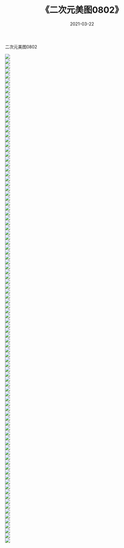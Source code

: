 ﻿---
layout: post
title:  《二次元美图0802》
date:   2021-03-22
img: http://imgx.orgx.ga/二次元/2021/二次元美图0802/000.jpg
categories: [美女, 清纯, 唯美]
---

二次元美图0802

 ![](http://imgx.orgx.ga/二次元/2021/二次元美图0802/001.png) <br>![](http://imgx.orgx.ga/二次元/2021/二次元美图0802/002.png) <br>![](http://imgx.orgx.ga/二次元/2021/二次元美图0802/003.png) <br>![](http://imgx.orgx.ga/二次元/2021/二次元美图0802/004.png) <br>![](http://imgx.orgx.ga/二次元/2021/二次元美图0802/005.png) <br>![](http://imgx.orgx.ga/二次元/2021/二次元美图0802/006.png) <br>![](http://imgx.orgx.ga/二次元/2021/二次元美图0802/007.png) <br>![](http://imgx.orgx.ga/二次元/2021/二次元美图0802/008.png) <br>![](http://imgx.orgx.ga/二次元/2021/二次元美图0802/009.png) <br>![](http://imgx.orgx.ga/二次元/2021/二次元美图0802/010.png) <br>![](http://imgx.orgx.ga/二次元/2021/二次元美图0802/011.png) <br>![](http://imgx.orgx.ga/二次元/2021/二次元美图0802/012.png) <br>![](http://imgx.orgx.ga/二次元/2021/二次元美图0802/013.png) <br>![](http://imgx.orgx.ga/二次元/2021/二次元美图0802/014.png) <br>![](http://imgx.orgx.ga/二次元/2021/二次元美图0802/015.png) <br>![](http://imgx.orgx.ga/二次元/2021/二次元美图0802/016.png) <br>![](http://imgx.orgx.ga/二次元/2021/二次元美图0802/017.png) <br>![](http://imgx.orgx.ga/二次元/2021/二次元美图0802/018.png) <br>![](http://imgx.orgx.ga/二次元/2021/二次元美图0802/019.png) <br>![](http://imgx.orgx.ga/二次元/2021/二次元美图0802/020.png) <br>![](http://imgx.orgx.ga/二次元/2021/二次元美图0802/021.png) <br>![](http://imgx.orgx.ga/二次元/2021/二次元美图0802/022.png) <br>![](http://imgx.orgx.ga/二次元/2021/二次元美图0802/023.png) <br>![](http://imgx.orgx.ga/二次元/2021/二次元美图0802/024.png) <br>![](http://imgx.orgx.ga/二次元/2021/二次元美图0802/025.png) <br>![](http://imgx.orgx.ga/二次元/2021/二次元美图0802/026.png) <br>![](http://imgx.orgx.ga/二次元/2021/二次元美图0802/027.png) <br>![](http://imgx.orgx.ga/二次元/2021/二次元美图0802/028.png) <br>![](http://imgx.orgx.ga/二次元/2021/二次元美图0802/029.png) <br>![](http://imgx.orgx.ga/二次元/2021/二次元美图0802/030.png) <br>![](http://imgx.orgx.ga/二次元/2021/二次元美图0802/031.png) <br>![](http://imgx.orgx.ga/二次元/2021/二次元美图0802/032.png) <br>![](http://imgx.orgx.ga/二次元/2021/二次元美图0802/033.png) <br>![](http://imgx.orgx.ga/二次元/2021/二次元美图0802/034.png) <br>![](http://imgx.orgx.ga/二次元/2021/二次元美图0802/035.png) <br>![](http://imgx.orgx.ga/二次元/2021/二次元美图0802/036.png) <br>![](http://imgx.orgx.ga/二次元/2021/二次元美图0802/037.png) <br>![](http://imgx.orgx.ga/二次元/2021/二次元美图0802/038.png) <br>![](http://imgx.orgx.ga/二次元/2021/二次元美图0802/039.png) <br>![](http://imgx.orgx.ga/二次元/2021/二次元美图0802/040.png) <br>![](http://imgx.orgx.ga/二次元/2021/二次元美图0802/041.png) <br>![](http://imgx.orgx.ga/二次元/2021/二次元美图0802/042.png) <br>![](http://imgx.orgx.ga/二次元/2021/二次元美图0802/043.png) <br>![](http://imgx.orgx.ga/二次元/2021/二次元美图0802/044.png) <br>![](http://imgx.orgx.ga/二次元/2021/二次元美图0802/045.png) <br>![](http://imgx.orgx.ga/二次元/2021/二次元美图0802/046.png) <br>![](http://imgx.orgx.ga/二次元/2021/二次元美图0802/047.png) <br>![](http://imgx.orgx.ga/二次元/2021/二次元美图0802/048.png) <br>![](http://imgx.orgx.ga/二次元/2021/二次元美图0802/049.png) <br>![](http://imgx.orgx.ga/二次元/2021/二次元美图0802/050.png) <br>![](http://imgx.orgx.ga/二次元/2021/二次元美图0802/051.png) <br>![](http://imgx.orgx.ga/二次元/2021/二次元美图0802/052.png) <br>![](http://imgx.orgx.ga/二次元/2021/二次元美图0802/053.png) <br>![](http://imgx.orgx.ga/二次元/2021/二次元美图0802/054.png) <br>![](http://imgx.orgx.ga/二次元/2021/二次元美图0802/055.png) <br>![](http://imgx.orgx.ga/二次元/2021/二次元美图0802/056.png) <br>![](http://imgx.orgx.ga/二次元/2021/二次元美图0802/057.png) <br>![](http://imgx.orgx.ga/二次元/2021/二次元美图0802/058.png) <br>![](http://imgx.orgx.ga/二次元/2021/二次元美图0802/059.png) <br>![](http://imgx.orgx.ga/二次元/2021/二次元美图0802/060.png) <br>![](http://imgx.orgx.ga/二次元/2021/二次元美图0802/061.png) <br>![](http://imgx.orgx.ga/二次元/2021/二次元美图0802/062.png) <br>![](http://imgx.orgx.ga/二次元/2021/二次元美图0802/063.png) <br>![](http://imgx.orgx.ga/二次元/2021/二次元美图0802/064.png) <br>![](http://imgx.orgx.ga/二次元/2021/二次元美图0802/065.png) <br>![](http://imgx.orgx.ga/二次元/2021/二次元美图0802/066.png) <br>![](http://imgx.orgx.ga/二次元/2021/二次元美图0802/067.png) <br>![](http://imgx.orgx.ga/二次元/2021/二次元美图0802/068.png) <br>![](http://imgx.orgx.ga/二次元/2021/二次元美图0802/069.png) <br>![](http://imgx.orgx.ga/二次元/2021/二次元美图0802/070.png) <br>![](http://imgx.orgx.ga/二次元/2021/二次元美图0802/071.png) <br>![](http://imgx.orgx.ga/二次元/2021/二次元美图0802/072.png) <br>![](http://imgx.orgx.ga/二次元/2021/二次元美图0802/073.png) <br>![](http://imgx.orgx.ga/二次元/2021/二次元美图0802/074.png) <br>![](http://imgx.orgx.ga/二次元/2021/二次元美图0802/075.png) <br>![](http://imgx.orgx.ga/二次元/2021/二次元美图0802/076.png) <br>![](http://imgx.orgx.ga/二次元/2021/二次元美图0802/077.png) <br>![](http://imgx.orgx.ga/二次元/2021/二次元美图0802/078.png) <br>![](http://imgx.orgx.ga/二次元/2021/二次元美图0802/079.png) <br>![](http://imgx.orgx.ga/二次元/2021/二次元美图0802/080.png) <br>![](http://imgx.orgx.ga/二次元/2021/二次元美图0802/081.png) <br>![](http://imgx.orgx.ga/二次元/2021/二次元美图0802/082.png) <br>![](http://imgx.orgx.ga/二次元/2021/二次元美图0802/083.png) <br>![](http://imgx.orgx.ga/二次元/2021/二次元美图0802/084.png) <br>![](http://imgx.orgx.ga/二次元/2021/二次元美图0802/085.png) <br>![](http://imgx.orgx.ga/二次元/2021/二次元美图0802/086.png) <br>![](http://imgx.orgx.ga/二次元/2021/二次元美图0802/087.png) <br>![](http://imgx.orgx.ga/二次元/2021/二次元美图0802/088.png) <br>![](http://imgx.orgx.ga/二次元/2021/二次元美图0802/089.png) <br>![](http://imgx.orgx.ga/二次元/2021/二次元美图0802/090.png) <br>![](http://imgx.orgx.ga/二次元/2021/二次元美图0802/091.png) <br>![](http://imgx.orgx.ga/二次元/2021/二次元美图0802/092.png) <br>![](http://imgx.orgx.ga/二次元/2021/二次元美图0802/093.png) <br>![](http://imgx.orgx.ga/二次元/2021/二次元美图0802/094.png) <br>![](http://imgx.orgx.ga/二次元/2021/二次元美图0802/095.png) <br>![](http://imgx.orgx.ga/二次元/2021/二次元美图0802/096.png) <br>![](http://imgx.orgx.ga/二次元/2021/二次元美图0802/097.png) <br>![](http://imgx.orgx.ga/二次元/2021/二次元美图0802/098.png) <br>![](http://imgx.orgx.ga/二次元/2021/二次元美图0802/099.png) <br>![](http://imgx.orgx.ga/二次元/2021/二次元美图0802/100.png) <br>